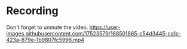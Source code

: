 # Recording
Don't forget to unmute the video.
https://user-images.githubusercontent.com/17523579/168501865-c54d3445-ca1c-423a-879e-1b9807fc5996.mp4
